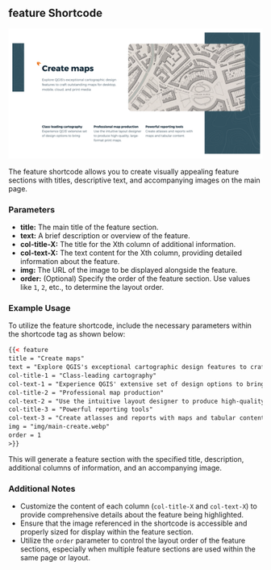 ## feature Shortcode

![feature.png](img/feature.png)

The feature shortcode allows you to create visually appealing feature sections with titles, descriptive text, and accompanying images on the main page. 


### Parameters

- **title:** The main title of the feature section.
- **text:** A brief description or overview of the feature.
- **col-title-X:** The title for the Xth column of additional information.
- **col-text-X:** The text content for the Xth column, providing detailed information about the feature.
- **img:** The URL of the image to be displayed alongside the feature.
- **order:** (Optional) Specify the order of the feature section. Use values like `1`, `2`, etc., to determine the layout order.

### Example Usage

To utilize the feature shortcode, include the necessary parameters within the shortcode tag as shown below:

```html
{{< feature
title = "Create maps"
text = "Explore QGIS's exceptional cartographic design features to craft outstanding maps for desktop, mobile, cloud, and print media"
col-title-1 = "Class-leading cartography"
col-text-1 = "Experience QGIS' extensive set of design options to bring"
col-title-2 = "Professional map production"
col-text-2 = "Use the intuitive layout designer to produce high-quality, large-format print maps."
col-title-3 = "Powerful reporting tools"
col-text-3 = "Create atlasses and reports with maps and tabular content."
img = "img/main-create.webp"
order = 1
>}}
```

This will generate a feature section with the specified title, description, additional columns of information, and an accompanying image.

### Additional Notes

- Customize the content of each column (`col-title-X` and `col-text-X`) to provide comprehensive details about the feature being highlighted.
- Ensure that the image referenced in the shortcode is accessible and properly sized for display within the feature section.
- Utilize the `order` parameter to control the layout order of the feature sections, especially when multiple feature sections are used within the same page or layout.